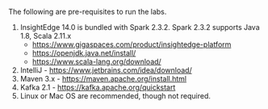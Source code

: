 

The following are pre-requisites to run the labs.

1. InsightEdge 14.0 is bundled with Spark 2.3.2. Spark 2.3.2 supports Java 1.8, Scala 2.11.x
   * https://www.gigaspaces.com/product/insightedge-platform
   * https://openjdk.java.net/install/
   * https://www.scala-lang.org/download/
1. IntelliJ - https://www.jetbrains.com/idea/download/
1. Maven 3.x - https://maven.apache.org/install.html
1. Kafka 2.1 - https://kafka.apache.org/quickstart
1. Linux or Mac OS are recommended, though not required.



